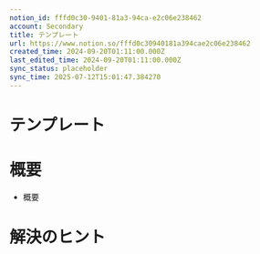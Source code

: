 ```yaml
---
notion_id: fffd0c30-9401-81a3-94ca-e2c06e238462
account: Secondary
title: テンプレート
url: https://www.notion.so/fffd0c30940181a394cae2c06e238462
created_time: 2024-09-20T01:11:00.000Z
last_edited_time: 2024-09-20T01:11:00.000Z
sync_status: placeholder
sync_time: 2025-07-12T15:01:47.384270
---
```

# テンプレート

# 概要
- 概要
# 解決のヒント